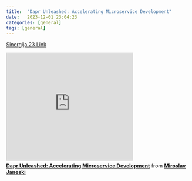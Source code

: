 ```yaml
---
title:  "Dapr Unleashed: Accelerating Microservice Development"
date:   2023-12-01 23:04:23
categories: [general]
tags: [general]
---
```

<a href="https://sinergija.live/en/2023/lectures/370/rapid-development-with-dapr">Sinergija 23 Link</a> 

<iframe src="https://www.slideshare.net/slideshow/embed_code/key/Bfv5aeXqLrY4T5?startSlide=1" width="344" height="292" frameborder="0" marginwidth="0" marginheight="0" scrolling="no" style="border:1px solid #CCC; border-width:1px; margin-bottom:5px;max-width: 100%;" allowfullscreen></iframe><div style="margin-bottom:5px"><strong><a href="https://www.slideshare.net/MiroslavJaneski/dapr-unleashed-accelerating-microservice-development" title="Dapr Unleashed: Accelerating Microservice Development" target="_blank">Dapr Unleashed: Accelerating Microservice Development</a></strong> from <strong><a href="https://www.slideshare.net/MiroslavJaneski" target="_blank">Miroslav Janeski</a></strong></div>
